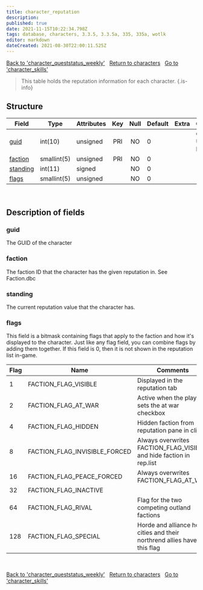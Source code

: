 ```yaml
---
title: character_reputation
description: 
published: true
date: 2021-11-15T10:22:34.798Z
tags: database, characters, 3.3.5, 3.3.5a, 335, 335a, wotlk
editor: markdown
dateCreated: 2021-08-30T22:00:11.525Z
---
```


<a href="https://trinitycore.info/de/database/335/characters/character_queststatus_weekly" class="mt-5 v-btn v-btn--depressed v-btn--flat v-btn--outlined theme--light v-size--default darkblue--text text--lighten-3"><span class="v-btn__content"><i aria-hidden="true" class="v-icon notranslate v-icon--left mdi mdi-arrow-left theme--light"></i><span>Back to 'character_queststatus_weekly'</span></span></a>&nbsp;&nbsp;&nbsp;<a href="https://trinitycore.info/de/database/335/characters/home" class="mt-5 v-btn v-btn--depressed v-btn--flat v-btn--outlined theme--light v-size--default darkblue--text text--lighten-3"><span class="v-btn__content"><i aria-hidden="true" class="v-icon notranslate v-icon--left mdi mdi-home-outline theme--light"></i><span>Return to characters</span></span></a>&nbsp;&nbsp;&nbsp;<a href="https://trinitycore.info/de/database/335/characters/character_skills" class="mt-5 v-btn v-btn--depressed v-btn--flat v-btn--outlined theme--light v-size--default darkblue--text text--lighten-3"><span class="v-btn__content"><span>Go to 'character_skills'</span><i aria-hidden="true" class="v-icon notranslate v-icon--right mdi mdi-arrow-right theme--light"></i></span></a>

> This table holds the reputation information for each character.
{.is-info}


## Structure

| Field | Type | Attributes | Key | Null | Default | Extra | Comment |
| --- | --- | --- | :---: | :---: | --- | --- | --- |
| [guid](#guid) | int(10) | unsigned | PRI | NO | 0 |  | Global Unique Identifier |
| [faction](#faction) | smallint(5) | unsigned | PRI | NO | 0 |  |  |
| [standing](#standing) | int(11) | signed |  | NO | 0 |  |  |
| [flags](#flags) | smallint(5) | unsigned |  | NO | 0 |  |  |
&nbsp;
## Description of fields

### guid
The GUID of the character
&nbsp;

### faction
The faction ID that the character has the given reputation in. See Faction.dbc
&nbsp;

### standing
The current reputation value that the character has.
&nbsp;

### flags
This field is a bitmask containing flags that apply to the faction and how it's displayed to the character. Just like any flag field, you can combine flags by adding them together. If this field is 0, then it is not shown in the reputation list in-game.

Flag | Name | Comments
--- | --- | ---
1 | FACTION_FLAG_VISIBLE | Displayed in the reputation tab
2 | FACTION_FLAG_AT_WAR |Active when the player sets the at war checkbox
4 | FACTION_FLAG_HIDDEN |	Hidden faction from reputation pane in client
8 | FACTION_FLAG_INVISIBLE_FORCED | Always overwrites FACTION_FLAG_VISIBLE and hide faction in rep.list
16 | FACTION_FLAG_PEACE_FORCED | Always overwrites FACTION_FLAG_AT_WAR
32 | FACTION_FLAG_INACTIVE |
64 | FACTION_FLAG_RIVAL | Flag for the two competing outland factions
128 | FACTION_FLAG_SPECIAL | Horde and alliance home cities and their northrend allies have this flag
&nbsp;

<a href="https://trinitycore.info/de/database/335/characters/character_queststatus_weekly" class="mt-5 v-btn v-btn--depressed v-btn--flat v-btn--outlined theme--light v-size--default darkblue--text text--lighten-3"><span class="v-btn__content"><i aria-hidden="true" class="v-icon notranslate v-icon--left mdi mdi-arrow-left theme--light"></i><span>Back to 'character_queststatus_weekly'</span></span></a>&nbsp;&nbsp;&nbsp;<a href="https://trinitycore.info/de/database/335/characters/home" class="mt-5 v-btn v-btn--depressed v-btn--flat v-btn--outlined theme--light v-size--default darkblue--text text--lighten-3"><span class="v-btn__content"><i aria-hidden="true" class="v-icon notranslate v-icon--left mdi mdi-home-outline theme--light"></i><span>Return to characters</span></span></a>&nbsp;&nbsp;&nbsp;<a href="https://trinitycore.info/de/database/335/characters/character_skills" class="mt-5 v-btn v-btn--depressed v-btn--flat v-btn--outlined theme--light v-size--default darkblue--text text--lighten-3"><span class="v-btn__content"><span>Go to 'character_skills'</span><i aria-hidden="true" class="v-icon notranslate v-icon--right mdi mdi-arrow-right theme--light"></i></span></a>


